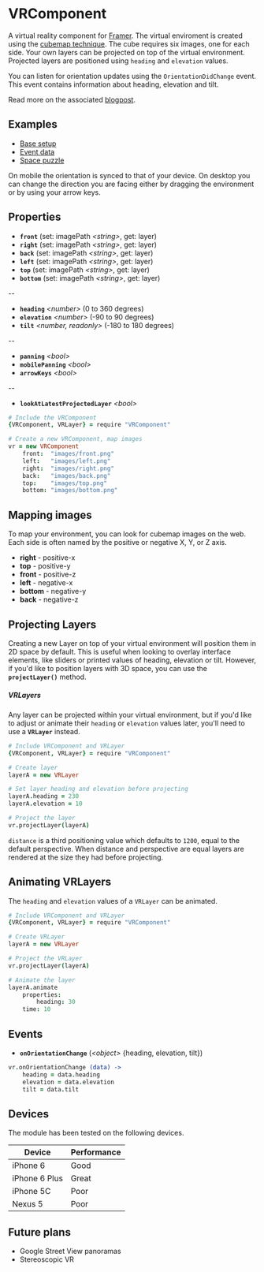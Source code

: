 # VRComponent

A virtual reality component for [Framer](http://framerjs.com). The virtual enviroment is created using the [cubemap technique](https://en.wikipedia.org/wiki/Cube_mapping). The cube requires six images, one for each side. Your own layers can be projected on top of the virtual environment. Projected layers are positioned using `heading` and `elevation` values.

You can listen for orientation updates using the `OrientationDidChange` event. This event contains information about heading, elevation and tilt.

Read more on the associated [blogpost](http://blog.framerjs.com/posts/design-virtual-reality.html).

## Examples
- [Base setup](http://share.framerjs.com/04xirgfmtlw6/)
- [Event data](http://share.framerjs.com/lhqbyvlz5t9h/)
- [Space puzzle](http://share.framerjs.com/4v5wono2two5/)

On mobile the orientation is synced to that of your device. On desktop you can change the direction you are facing either by dragging the environment or by using your arrow keys.

## Properties
- **`front`** (set: imagePath *\<string>*, get: layer)
- **`right`** (set: imagePath *\<string>*, get: layer)
- **`back`** (set: imagePath *\<string>*, get: layer)
- **`left`** (set: imagePath *\<string>*, get: layer)
- **`top`** (set: imagePath *\<string>*, get: layer)
- **`bottom`** (set: imagePath *\<string>*, get: layer)

--

- **`heading`** *\<number>* (0 to 360 degrees)
- **`elevation`** *\<number>* (-90 to 90 degrees)
- **`tilt`** *\<number, readonly>* (-180 to 180 degrees)

--

- **`panning`** *\<bool>*
- **`mobilePanning`** *\<bool>*
- **`arrowKeys`** *\<bool>*

--

- **`lookAtLatestProjectedLayer`** *\<bool>*

```coffee
# Include the VRComponent
{VRComponent, VRLayer} = require "VRComponent"

# Create a new VRComponent, map images
vr = new VRComponent
	front:  "images/front.png"
	left:   "images/left.png"
	right:  "images/right.png"
	back:   "images/back.png"
	top:    "images/top.png"
	bottom: "images/bottom.png"
```

## Mapping images
To map your environment, you can look for cubemap images on the web. Each side is often named by the positive or negative X, Y, or Z axis.

- **right** - positive-x
- **top** - positive-y
- **front** - positive-z
- **left** - negative-x
- **bottom** - negative-y
- **back** - negative-z

## Projecting Layers
Creating a new Layer on top of your virtual environment will position them in 2D space by default. This is useful when looking to overlay interface elements, like sliders or printed values of heading, elevation or tilt. However, if you'd like to position layers with 3D space, you can use the **`projectLayer()`** method.

##### VRLayers
Any layer can be projected within your virtual environment, but if you'd like to adjust or animate their `heading` or `elevation` values later, you'll need to use a **`VRLayer`** instead.

```coffee
# Include VRComponent and VRLayer
{VRComponent, VRLayer} = require "VRComponent"

# Create layer
layerA = new VRLayer 

# Set layer heading and elevation before projecting
layerA.heading = 230
layerA.elevation = 10

# Project the layer
vr.projectLayer(layerA)
```

`distance` is a third positioning value which defaults to `1200`, equal to the default perspective. When distance and perspective are equal layers are rendered at the size they had before projecting.

## Animating VRLayers

The `heading` and `elevation` values of a `VRLayer` can be animated.

```coffee
# Include VRComponent and VRLayer
{VRComponent, VRLayer} = require "VRComponent"

# Create VRLayer
layerA = new VRLayer

# Project the VRLayer
vr.projectLayer(layerA)

# Animate the layer
layerA.animate
	properties:
		heading: 30
	time: 10
```

## Events
- **`onOrientationChange`** (*\<object>* {heading, elevation, tilt})

```coffee
vr.onOrientationChange (data) ->
	heading = data.heading
	elevation = data.elevation
	tilt = data.tilt
```

## Devices

The module has been tested on the following devices.

Device | Performance
------ | -----------
iPhone 6 | Good
iPhone 6 Plus | Great
iPhone 5C | Poor
Nexus 5 | Poor

## Future plans
- Google Street View panoramas
- Stereoscopic VR
